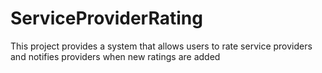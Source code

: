 # ServiceProviderRating
 This project provides a system that allows users to rate service providers and notifies providers when new ratings are added

